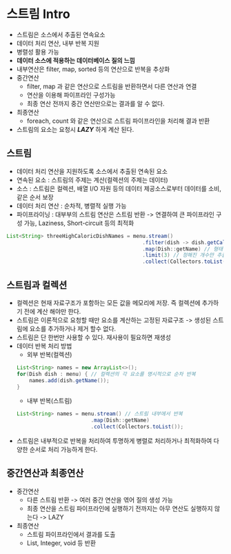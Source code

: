 # 스트림 Intro

- 스트림은 소스에서 추출된 연속요소
- 데이터 처리 연산, 내부 반복 지원
- 병렬성 활용 가능
- **데이터 소스에 적용하는 데이터베이스 질의 느낌**
- 내부연산은 filter, map, sorted 등의 연산으로 반복을 추상화
- 중간연산
	- filter, map 과 같은 연산으로 스트림을 반환하면서 다른 연산과 연결
	- 연산을 이용해 파이프라인 구성가능
	- 최종 연산 전까지 중간 연산만으로는 결과를 알 수 없다.
- 최종연산
	- foreach, count 와 같은 연산으로 스트림 파이프라인을 처리해 결과 반환
- 스트림의 요소는 요청시 **_LAZY_** 하게 계산 된다.

## 스트림
- 데이터 처리 연산을 지원하도록 소스에서 추출된 연속된 요소
- 연속된 요소 : 스트림의 주제는 계산(컬렉션의 주제는 데이터)
- 소스 : 스트림은 컬렉션, 배열 I/O 자원 등의 데이터 제공소스로부터 데이터를 소비, 같은 순서 보장
- 데이터 처리 연산 : 순차적, 병렬적 실행 가능
- 파이프라이닝 : 대부부의 스트림 연산은 스트림 반환 -> 연결하여 큰 파이프라인 구성 가능, Laziness, Short-circuit 등의 최적화
```java
List<String> threeHighCaloricDishNames = menu.stream()
											.filter(dish -> dish.getCalories() > 300) // 특정요소만 추출 
											.map(Dish::getName) // 형태 변환
											.limit(3) // 정해진 개수만 추출
											.collect(Collectors.toList()); // 스트림을 컬렉션으로 변환하여 반환(최종연산)
```

## 스트림과 컬렉션
- 컬렉션은 현재 자료구조가 포함하는 모든 값을 메모리에 저장. 즉 컬렉션에 추가하기 전에 계산 해야만 한다.
- 스트림은 이론적으로 요청할 때만 요소를 계산하는 고정된 자료구조 -> 생성된 스트림에 요소를 추가하거나 제거 할수 없다.
- 스트림은 단 한번만 사용할 수 있다. 재사용이 필요하면 재생성
- 데이터 반복 처리 방법
	- 외부 반복(컬렉션)
	```java
	List<String> names = new ArrayList<>();
	for(Dish dish : menu) { // 컬렉션의 각 요소를 명시적으로 순차 반복
		names.add(dish.getName());
	}
	```
	- 내부 반복(스트림)
	```java
	List<String> names = menu.stream() // 스트림 내부에서 반복
							.map(Dish::getName)
							.collect(Collectors.toList());
	```
- 스트림은 내부적으로 반복을 처리하여 투명하게 병렬로 처리하거나 최적화하여 다양한 순서로 처리 가능하게 한다.

## 중간연산과 최종연산
- 중간연산
	- 다른 스트림 반환 -> 여러 중간 연산을 엮어 질의 생성 가능
	- 최종 연산을 스트림 파이프라인에 실행하기 전까지는 아무 연산도 실행하지 않는다 -> LAZY
- 최종연산
	- 스트림 파이프라인에서 결과를 도출
	- List, Integer, void 등 반환